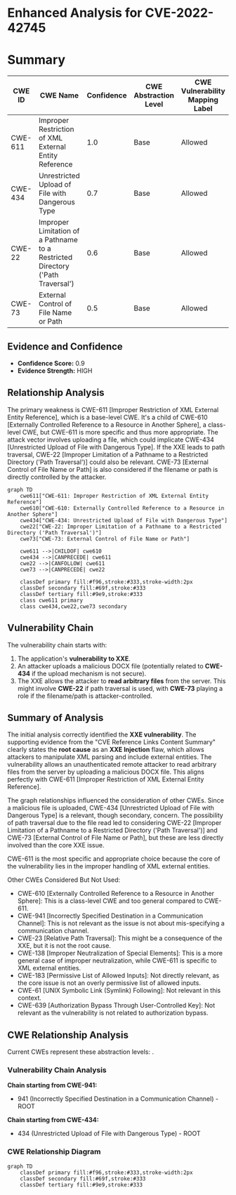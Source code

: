 # Enhanced Analysis for CVE-2022-42745

# Summary
| CWE ID | CWE Name | Confidence | CWE Abstraction Level | CWE Vulnerability Mapping Label | CWE-Vulnerability Mapping Notes |
|---|---|---|---|---|---|
| CWE-611 | Improper Restriction of XML External Entity Reference | 1.0 | Base | Allowed | Primary CWE |
| CWE-434 | Unrestricted Upload of File with Dangerous Type | 0.7 | Base | Allowed | Secondary CWE |
| CWE-22 | Improper Limitation of a Pathname to a Restricted Directory ('Path Traversal') | 0.6 | Base | Allowed | Secondary CWE |
| CWE-73 | External Control of File Name or Path | 0.5 | Base | Allowed | Secondary CWE |

## Evidence and Confidence

*   **Confidence Score:** 0.9
*   **Evidence Strength:** HIGH

## Relationship Analysis
The primary weakness is CWE-611 [Improper Restriction of XML External Entity Reference], which is a base-level CWE. It's a child of CWE-610 [Externally Controlled Reference to a Resource in Another Sphere], a class-level CWE, but CWE-611 is more specific and thus more appropriate. The attack vector involves uploading a file, which could implicate CWE-434 [Unrestricted Upload of File with Dangerous Type]. If the XXE leads to path traversal, CWE-22 [Improper Limitation of a Pathname to a Restricted Directory ('Path Traversal')] could also be relevant. CWE-73 [External Control of File Name or Path] is also considered if the filename or path is directly controlled by the attacker.

```mermaid
graph TD
    cwe611["CWE-611: Improper Restriction of XML External Entity Reference"]
    cwe610["CWE-610: Externally Controlled Reference to a Resource in Another Sphere"]
    cwe434["CWE-434: Unrestricted Upload of File with Dangerous Type"]
    cwe22["CWE-22: Improper Limitation of a Pathname to a Restricted Directory ('Path Traversal')"]
    cwe73["CWE-73: External Control of File Name or Path"]

    cwe611 -->|CHILDOF| cwe610
    cwe434 -->|CANPRECEDE| cwe611
    cwe22 -->|CANFOLLOW| cwe611
    cwe73 -->|CANPRECEDE| cwe22
    
    classDef primary fill:#f96,stroke:#333,stroke-width:2px
    classDef secondary fill:#69f,stroke:#333
    classDef tertiary fill:#9e9,stroke:#333
    class cwe611 primary
    class cwe434,cwe22,cwe73 secondary
```

## Vulnerability Chain
The vulnerability chain starts with:
1.  The application's **vulnerability to XXE**.
2.  An attacker uploads a malicious DOCX file (potentially related to **CWE-434** if the upload mechanism is not secure).
3.  The XXE allows the attacker to **read arbitrary files** from the server. This might involve **CWE-22** if path traversal is used, with **CWE-73** playing a role if the filename/path is attacker-controlled.

## Summary of Analysis
The initial analysis correctly identified the **XXE vulnerability**. The supporting evidence from the "CVE Reference Links Content Summary" clearly states the **root cause** as an **XXE Injection** flaw, which allows attackers to manipulate XML parsing and include external entities. The vulnerability allows an unauthenticated remote attacker to read arbitrary files from the server by uploading a malicious DOCX file. This aligns perfectly with CWE-611 [Improper Restriction of XML External Entity Reference].

The graph relationships influenced the consideration of other CWEs. Since a malicious file is uploaded, CWE-434 [Unrestricted Upload of File with Dangerous Type] is a relevant, though secondary, concern. The possibility of path traversal due to the file read led to considering CWE-22 [Improper Limitation of a Pathname to a Restricted Directory ('Path Traversal')] and CWE-73 [External Control of File Name or Path], but these are less directly involved than the core XXE issue.

CWE-611 is the most specific and appropriate choice because the core of the vulnerability lies in the improper handling of XML external entities.

Other CWEs Considered But Not Used:

*   CWE-610 [Externally Controlled Reference to a Resource in Another Sphere]: This is a class-level CWE and too general compared to CWE-611.
*   CWE-941 [Incorrectly Specified Destination in a Communication Channel]: This is not relevant as the issue is not about mis-specifying a communication channel.
*   CWE-23 [Relative Path Traversal]: This might be a consequence of the XXE, but it is not the root cause.
*   CWE-138 [Improper Neutralization of Special Elements]: This is a more general case of improper neutralization, while CWE-611 is specific to XML external entities.
*   CWE-183 [Permissive List of Allowed Inputs]: Not directly relevant, as the core issue is not an overly permissive list of allowed inputs.
*   CWE-61 [UNIX Symbolic Link (Symlink) Following]: Not relevant in this context.
*   CWE-639 [Authorization Bypass Through User-Controlled Key]: Not relevant as the vulnerability is not related to authorization bypass.


## CWE Relationship Analysis

Current CWEs represent these abstraction levels: .


### Vulnerability Chain Analysis

**Chain starting from CWE-941:**
- 941 (Incorrectly Specified Destination in a Communication Channel) - ROOT


**Chain starting from CWE-434:**
- 434 (Unrestricted Upload of File with Dangerous Type) - ROOT



### CWE Relationship Diagram

```mermaid
graph TD
    classDef primary fill:#f96,stroke:#333,stroke-width:2px
    classDef secondary fill:#69f,stroke:#333
    classDef tertiary fill:#9e9,stroke:#333
```
